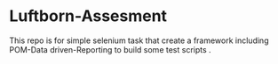 # Luftborn-Assesment
This repo is for simple selenium task that create a framework including POM-Data driven-Reporting to build some test scripts .
